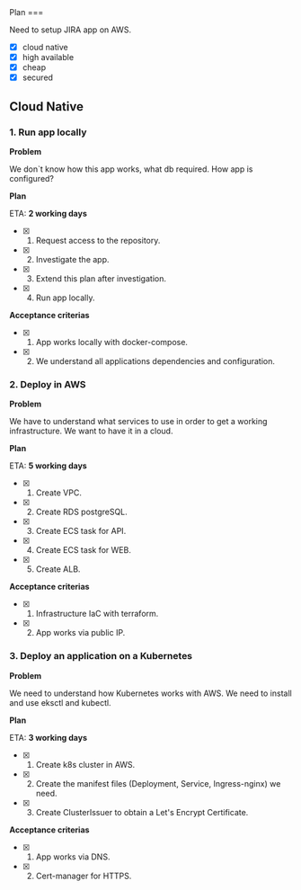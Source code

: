 <link rel="stylesheet" type="text/css" href="style.css">
Plan
===

Need to setup JIRA app on AWS.

- [x] cloud native
- [x] high available
- [x] cheap
- [x] secured

## Cloud Native

### 1. Run app locally

**Problem**

We don`t know how this app works, what db required.
How app is configured?

**Plan**

ETA: **2 working days**

- [x] 1. Request access to the repository.
- [x] 2. Investigate the app.
- [x] 3. Extend this plan after investigation.
- [x] 4. Run app locally.

**Acceptance criterias**

- [x] 1. App works locally with docker-compose.
- [x] 2. We understand all applications dependencies and configuration.

### 2. Deploy in AWS

**Problem**

We have to understand what services to use in order to get a working infrastructure.
We want to have it in a cloud.

**Plan**

ETA: **5 working days**

- [x] 1. Create VPC.
- [x] 2. Create RDS postgreSQL.
- [x] 3. Create ECS task for API.
- [x] 4. Create ECS task for WEB.
- [x] 5. Create ALB.

**Acceptance criterias**

- [x] 1. Infrastructure IaC with terraform.
- [x] 2. App works via public IP.

### 3. Deploy an application on a Kubernetes

**Problem**

We need to understand how Kubernetes works with AWS.
We need to install and use eksctl and kubectl.

**Plan**

ETA: **3 working days**

- [x] 1. Create k8s cluster in AWS.
- [x] 2. Сreate the manifest files (Deployment, Service, Ingress-nginx) we need.
- [x] 3. Create ClusterIssuer to obtain a Let's Encrypt Certificate.

**Acceptance criterias**

- [x] 1. App works via DNS.
- [x] 2. Cert-manager for HTTPS.